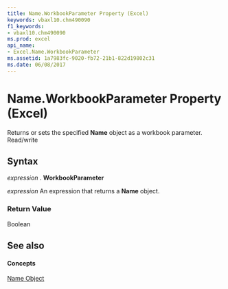 ```yaml
---
title: Name.WorkbookParameter Property (Excel)
keywords: vbaxl10.chm490090
f1_keywords:
- vbaxl10.chm490090
ms.prod: excel
api_name:
- Excel.Name.WorkbookParameter
ms.assetid: 1a7983fc-9020-fb72-21b1-822d19802c31
ms.date: 06/08/2017
---
```



# Name.WorkbookParameter Property (Excel)

Returns or sets the specified **Name** object as a workbook parameter. Read/write


## Syntax

 _expression_ . **WorkbookParameter**

 _expression_ An expression that returns a **Name** object.


### Return Value

Boolean


## See also


#### Concepts


[Name Object](name-object-excel.md)


